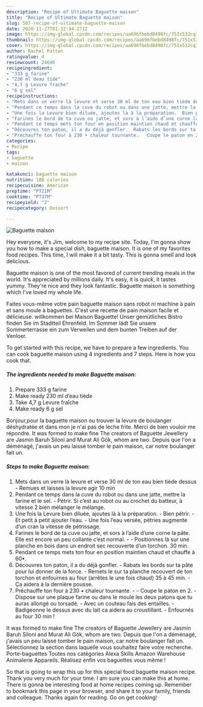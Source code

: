 ```yaml
---
description: "Recipe of Ultimate Baguette maison"
title: "Recipe of Ultimate Baguette maison"
slug: 507-recipe-of-ultimate-baguette-maison
date: 2020-11-27T01:32:34.271Z
image: https://img-global.cpcdn.com/recipes/aa696fbebd8498fc/751x532cq70/baguette-maison-photo-principale-de-la-recette.jpg
thumbnail: https://img-global.cpcdn.com/recipes/aa696fbebd8498fc/751x532cq70/baguette-maison-photo-principale-de-la-recette.jpg
cover: https://img-global.cpcdn.com/recipes/aa696fbebd8498fc/751x532cq70/baguette-maison-photo-principale-de-la-recette.jpg
author: Rachel Patton
ratingvalue: 4
reviewcount: 24646
recipeingredient:
- "333 g farine"
- "230 ml deau tide"
- "4,7 g Levure frache"
- "6 g sel"
recipeinstructions:
- "Mets dans un verre là levure et verse 30 ml de ton eau bien tiède dessus  Remues et laisses la levure agir 10 min"
- "Pendant ce temps dans la cuve du robot ou dans une jatte, mettre la farine et le sel.  Pétrir. Si c’est au robot ou au crochet du batteur, à vitesse 2 bien mélanger le mélange."
- "Une fois la Levure bien diluée, ajoutes là à la préparation.  Bien pétrir.  Et petit à petit ajouter l’eau.  Une fois l’eau versée, pétries augmente d’un cran la vitesse de pétrissage."
- "Farines le bord de ta cuve ou jatte, et sors à l’aide d’une corne la pâte. Elle est encore un peu collante c’est normal.   Positionnes là sur une planche en bois dans un endroit sec recouverte d’un torchon. 30 min."
- "Pendant ce temps mets ton four en position maintien chaud et chauffe à 60•."
- "Découvres ton paton, il a du déjà gonfler.  Rabats les bords sur ta pâte pour lui donner de la force.  Remets le sur ta planche recouvert de ton torchon et enfournes au four (arrêtes le une fois chaud) 35 à 45 min.  Ça aidera à la dernière pousse."
- "Préchauffe ton four à 230 • chaleur tournante.   Coupe le paton en 2.  Dispose sur une plaque farine ou dans le moule les deux patons que tu auras allongé ou torsadé.  Avec un couteau fais des entailles.  Badigeonne le dessus avec du lait ca aidera au croustillant.  Enfournés au four 30 min !"
categories:
- Recipe
tags:
- baguette
- maison

katakunci: baguette maison 
nutrition: 188 calories
recipecuisine: American
preptime: "PT21M"
cooktime: "PT37M"
recipeyield: "2"
recipecategory: Dessert

---
```



![Baguette maison](https://img-global.cpcdn.com/recipes/aa696fbebd8498fc/751x532cq70/baguette-maison-photo-principale-de-la-recette.jpg)

Hey everyone, it's Jim, welcome to my recipe site. Today, I'm gonna show you how to make a special dish, baguette maison. It is one of my favorites food recipes. This time, I will make it a bit tasty. This is gonna smell and look delicious.

Baguette maison is one of the most favored of current trending meals in the world. It's appreciated by millions daily. It's easy, it is quick, it tastes yummy. They're nice and they look fantastic. Baguette maison is something which I've loved my whole life.

Faites vous-même votre pain baguette maison sans robot ni machine à pain et sans moule à baguettes. C&#39;est une recette de pain maison facile et délicieuse. willkommen bei Maison Baguette! Unser gemütliches Bistro finden Sie im Stadtteil Ehrenfeld. Im Sommer lädt Sie unsere Sommerterrasse ein zum Verweilen und dem bunten Treiben auf der Venloer.


To get started with this recipe, we have to prepare a few ingredients. You can cook baguette maison using 4 ingredients and 7 steps. Here is how you cook that.

<!--inarticleads1-->

##### The ingredients needed to make Baguette maison:

1. Prepare 333 g farine
1. Make ready 230 ml d’eau tiède
1. Take 4,7 g Levure fraîche
1. Make ready 6 g sel


Bonjour,pour la baguette maison ou trouver la levure de boulanger déshydratée et dans mon je n&#39;ai pas de lèche frite. Merci de bien vouloir me répondre. It was formed to make fine The creators of Baguette Jewellery are Jasmin Baruh Siloni and Murat Ali Gök, whom are two. Depuis que l&#39;on a déménagé, j&#39;avais un peu laissé tomber le pain maison, car notre boulanger fait un. 

<!--inarticleads2-->

##### Steps to make Baguette maison:

1. Mets dans un verre là levure et verse 30 ml de ton eau bien tiède dessus  - Remues et laisses la levure agir 10 min
1. Pendant ce temps dans la cuve du robot ou dans une jatte, mettre la farine et le sel.  - Pétrir. Si c’est au robot ou au crochet du batteur, à vitesse 2 bien mélanger le mélange.
1. Une fois la Levure bien diluée, ajoutes là à la préparation.  - Bien pétrir.  - Et petit à petit ajouter l’eau.  - Une fois l’eau versée, pétries augmente d’un cran la vitesse de pétrissage.
1. Farines le bord de ta cuve ou jatte, et sors à l’aide d’une corne la pâte. Elle est encore un peu collante c’est normal.  -  - Positionnes là sur une planche en bois dans un endroit sec recouverte d’un torchon. 30 min.
1. Pendant ce temps mets ton four en position maintien chaud et chauffe à 60•.
1. Découvres ton paton, il a du déjà gonfler.  - Rabats les bords sur ta pâte pour lui donner de la force.  - Remets le sur ta planche recouvert de ton torchon et enfournes au four (arrêtes le une fois chaud) 35 à 45 min.  - Ça aidera à la dernière pousse.
1. Préchauffe ton four à 230 • chaleur tournante.  -  - Coupe le paton en 2.  - Dispose sur une plaque farine ou dans le moule les deux patons que tu auras allongé ou torsadé.  - Avec un couteau fais des entailles.  - Badigeonne le dessus avec du lait ca aidera au croustillant.  - Enfournés au four 30 min !


It was formed to make fine The creators of Baguette Jewellery are Jasmin Baruh Siloni and Murat Ali Gök, whom are two. Depuis que l&#39;on a déménagé, j&#39;avais un peu laissé tomber le pain maison, car notre boulanger fait un. Sélectionnez la section dans laquelle vous souhaitez faire votre recherche. Porte-baguettes Toutes nos catégories Alexa Skills Amazon Warehouse Animalerie Appareils. Réalisez enfin vos baguettes vous même ! 

So that is going to wrap this up for this special food baguette maison recipe. Thank you very much for your time. I am sure you can make this at home. There is gonna be interesting food at home recipes coming up. Remember to bookmark this page in your browser, and share it to your family, friends and colleague. Thanks again for reading. Go on get cooking!
